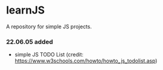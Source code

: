 # learnJS

A repository for simple JS projects.

### 22.06.05 added 
- simple JS TODO List
(credit: https://www.w3schools.com/howto/howto_js_todolist.asp)
